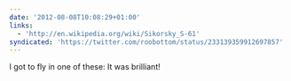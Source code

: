 ```yaml
---
date: '2012-08-08T10:08:29+01:00'
links:
  - 'http://en.wikipedia.org/wiki/Sikorsky_S-61'
syndicated: 'https://twitter.com/roobottom/status/233139359912697857'
---
```

I got to fly in one of these:  It was brilliant!
